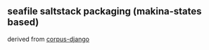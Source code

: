 ## seafile saltstack packaging (makina-states based)
derived from [corpus-django](https://github.com/makinacorpus/corpus-django.git)
